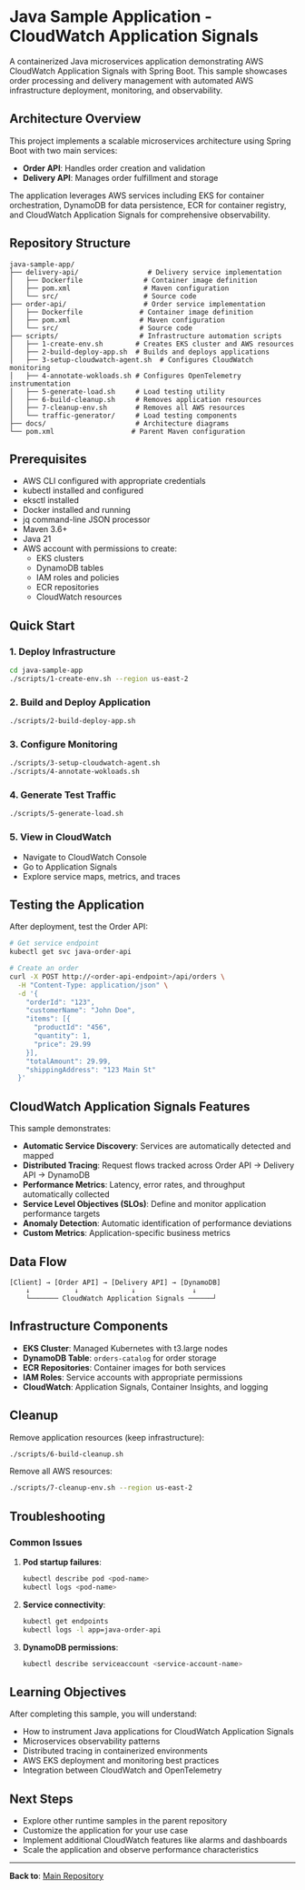 # Java Sample Application - CloudWatch Application Signals

A containerized Java microservices application demonstrating AWS CloudWatch Application Signals with Spring Boot. This sample showcases order processing and delivery management with automated AWS infrastructure deployment, monitoring, and observability.

## Architecture Overview

This project implements a scalable microservices architecture using Spring Boot with two main services:
- **Order API**: Handles order creation and validation
- **Delivery API**: Manages order fulfillment and storage

The application leverages AWS services including EKS for container orchestration, DynamoDB for data persistence, ECR for container registry, and CloudWatch Application Signals for comprehensive observability.

## Repository Structure
```
java-sample-app/
├── delivery-api/                 # Delivery service implementation
│   ├── Dockerfile               # Container image definition
│   ├── pom.xml                  # Maven configuration
│   └── src/                     # Source code
├── order-api/                   # Order service implementation
│   ├── Dockerfile              # Container image definition
│   ├── pom.xml                 # Maven configuration
│   └── src/                    # Source code
├── scripts/                    # Infrastructure automation scripts
│   ├── 1-create-env.sh        # Creates EKS cluster and AWS resources
│   ├── 2-build-deploy-app.sh  # Builds and deploys applications
│   ├── 3-setup-cloudwatch-agent.sh  # Configures CloudWatch monitoring
│   ├── 4-annotate-wokloads.sh # Configures OpenTelemetry instrumentation
│   ├── 5-generate-load.sh     # Load testing utility
│   ├── 6-build-cleanup.sh     # Removes application resources
│   ├── 7-cleanup-env.sh       # Removes all AWS resources
│   └── traffic-generator/     # Load testing components
├── docs/                      # Architecture diagrams
└── pom.xml                   # Parent Maven configuration
```

## Prerequisites

- AWS CLI configured with appropriate credentials
- kubectl installed and configured
- eksctl installed
- Docker installed and running
- jq command-line JSON processor
- Maven 3.6+ 
- Java 21
- AWS account with permissions to create:
  - EKS clusters
  - DynamoDB tables
  - IAM roles and policies
  - ECR repositories
  - CloudWatch resources

## Quick Start

### 1. Deploy Infrastructure
```bash
cd java-sample-app
./scripts/1-create-env.sh --region us-east-2
```

### 2. Build and Deploy Application
```bash
./scripts/2-build-deploy-app.sh
```

### 3. Configure Monitoring
```bash
./scripts/3-setup-cloudwatch-agent.sh
./scripts/4-annotate-wokloads.sh
```

### 4. Generate Test Traffic
```bash
./scripts/5-generate-load.sh
```

### 5. View in CloudWatch
- Navigate to CloudWatch Console
- Go to Application Signals
- Explore service maps, metrics, and traces

## Testing the Application

After deployment, test the Order API:

```bash
# Get service endpoint
kubectl get svc java-order-api

# Create an order
curl -X POST http://<order-api-endpoint>/api/orders \
  -H "Content-Type: application/json" \
  -d '{
    "orderId": "123",
    "customerName": "John Doe",
    "items": [{
      "productId": "456",
      "quantity": 1,
      "price": 29.99
    }],
    "totalAmount": 29.99,
    "shippingAddress": "123 Main St"
  }'
```

## CloudWatch Application Signals Features

This sample demonstrates:

- **Automatic Service Discovery**: Services are automatically detected and mapped
- **Distributed Tracing**: Request flows tracked across Order API → Delivery API → DynamoDB
- **Performance Metrics**: Latency, error rates, and throughput automatically collected
- **Service Level Objectives (SLOs)**: Define and monitor application performance targets
- **Anomaly Detection**: Automatic identification of performance deviations
- **Custom Metrics**: Application-specific business metrics

## Data Flow

```
[Client] → [Order API] → [Delivery API] → [DynamoDB]
    ↓           ↓             ↓              ↓
    └─────── CloudWatch Application Signals ──────┘
```

## Infrastructure Components

- **EKS Cluster**: Managed Kubernetes with t3.large nodes
- **DynamoDB Table**: `orders-catalog` for order storage
- **ECR Repositories**: Container images for both services
- **IAM Roles**: Service accounts with appropriate permissions
- **CloudWatch**: Application Signals, Container Insights, and logging

## Cleanup

Remove application resources (keep infrastructure):
```bash
./scripts/6-build-cleanup.sh
```

Remove all AWS resources:
```bash
./scripts/7-cleanup-env.sh --region us-east-2
```

## Troubleshooting

### Common Issues

1. **Pod startup failures**:
   ```bash
   kubectl describe pod <pod-name>
   kubectl logs <pod-name>
   ```

2. **Service connectivity**:
   ```bash
   kubectl get endpoints
   kubectl logs -l app=java-order-api
   ```

3. **DynamoDB permissions**:
   ```bash
   kubectl describe serviceaccount <service-account-name>
   ```

## Learning Objectives

After completing this sample, you will understand:

- How to instrument Java applications for CloudWatch Application Signals
- Microservices observability patterns
- Distributed tracing in containerized environments
- AWS EKS deployment and monitoring best practices
- Integration between CloudWatch and OpenTelemetry

## Next Steps

- Explore other runtime samples in the parent repository
- Customize the application for your use case
- Implement additional CloudWatch features like alarms and dashboards
- Scale the application and observe performance characteristics

---

**Back to**: [Main Repository](../README.md)